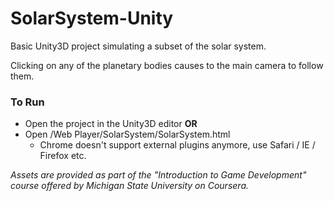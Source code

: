 # SolarSystem-Unity
Basic Unity3D project simulating a subset of the solar system.

Clicking on any of the planetary bodies causes to the main camera to follow them.

### To Run

- Open the project in the Unity3D editor **OR**
- Open /Web Player/SolarSystem/SolarSystem.html
  - Chrome doesn't support external plugins anymore, use Safari / IE / Firefox etc.

*Assets are provided as part of the "Introduction to Game Development" course offered by Michigan State University on Coursera.*
